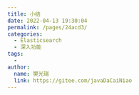 ```yaml
---
title: 小结
date: 2022-04-13 19:30:04
permalink: /pages/24acd3/
categories:
  - Elasticsearch
  - 深入功能
tags:
  - 
author: 
  name: 樊光瑞
  link: https://gitee.com/javaDaCaiNiao
---
```

